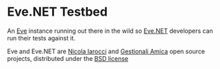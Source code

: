 Eve.NET Testbed
===============

An [Eve][1] instance running out there in the wild so [Eve.NET][2] developers
can run their tests against it. 

Eve and Eve.NET are [Nicola Iarocci][3] and [Gestionali Amica][4] open source
projects, distributed under the [BSD license][5]

[1]: http://python-eve.org
[2]: https://github.com/nicolaiarocci/Eve.NET
[3]: http://nicolaiarocci.com
[4]: http://gestionaleamica.com
[5]: https://github.com/CIR2000/evenet-testbed/blob/master/LICENSE
